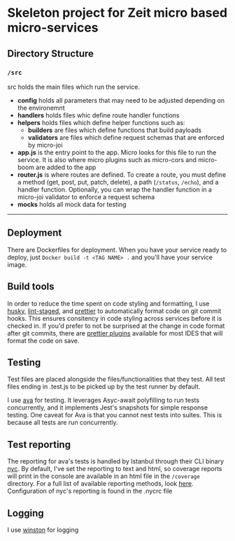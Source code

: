 # Skeleton project for Zeit micro based micro-services

## Directory Structure
### `/src`
src holds the main files which run the service.
  - **config** holds all parameters that may need to be adjusted depending on the environemnt
  - **handlers** holds files whic define route handler functions
  - **helpers** holds files which define helper functions such as:
    - **builders** are files which define functions that build payloads
    - **validators** are files which define request schemas that are enforced by micro-joi
  - **app.js** is the entry point to the app. Micro looks for this file to run the service. It is also where micro plugins such as micro-cors and micro-boom are added to the app
  - **router.js** is where routes are defined. To create a route, you must define a method (get, post, put, patch, delete), a path (`/status`, `/echo`), and a handler function. Optionally, you can wrap the handler function in a micro-joi validator to enforce a request schema
  - **mocks** holds all mock data for testing

---

## Deployment

There are Dockerfiles for deployment. When you have your service ready to deploy, just `Docker build -t <TAG NAME> .` and you'll have your service image.

## Build tools

In order to reduce the time spent on code styling and formatting, I use [husky](https://github.com/typicode/husky), [lint-staged](https://github.com/okonet/lint-staged), and [prettier](https://github.com/prettier/prettier) to automatically format code on git commit hooks. This ensures consitency in code styling across services before it is checked in. If you'd prefer to not be surprised at the change in code format after git commits, there are [prettier plugins](https://github.com/prettier/prettier#editor-integration) available for most IDES that will format the code on save.

## Testing
Test files are placed alongside the files/functionalities that they test. All test files ending in .test.js to be picked up by the test runner by default.

I use [ava](https://github.com/avajs/ava) for testing. It leverages Asyc-await polyfilling to run tests concurrently, and it implements Jest's snapshots for simple response testing. One caveat for Ava is that you cannot nest tests into suites. This is because all tests are run concurrently.

## Test reporting

The reporting for ava's tests is handled by Istanbul through their CLI binary [nyc](https://github.com/istanbuljs/nyc). By default, I've set the reporting to text and html, so coverage reports will print in the console are available in an html file in the `/coverage` directory. For a full list of available reporting methods, look [here](https://github.com/istanbuljs-archived-repos/istanbul-reports/tree/master/lib). Configuration of nyc's reporting is found in the .nycrc file 

## Logging

I use [winston](https://github.com/winstonjs/winston) for logging

